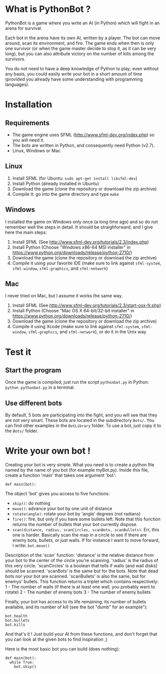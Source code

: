 # What is PythonBot ?

PythonBot is a game where you write an AI (in Python) which will fight in an arena for survival.

Each bot in the arena have its own AI, written by a player. The bot can move around, scan its environment, and fire. The game ends when then is only one survivor (or when the game master decide to stop it, as it can be very long), but you can also attribute victory on the number of kills among the survivors.

You do not need to have a deep knowledge of Python to play; even without any basis, you could easily write your bot in a short amount of time (provided you already have some understanding with programming languages).

# Installation

## Requirements

* The game engine uses SFML (http://www.sfml-dev.org/index.php) so you will need it.
* The bots are written in Python, and consequently need Python (v2.7).
* Linux, Windows or Mac

## Linux

1. Install SFML (for Ubuntu: `sudo apt-get install libsfml-dev`)
2. Install Python (already installed in Ubuntu)
3. Download the game (clone the repository or download the zip archive)
4. Compile it: go into the game directory and type `make`

## Windows

I installed the game on Windows only once (a long time ago) and so do not remember well the steps in detail. It should be straighforward, and I give here the main steps:

1. Install SFML (See http://www.sfml-dev.org/tutorials/2.3/index.php)
2. Install Python (Choose "Windows x86-64 MSI installer" in https://www.python.org/downloads/release/python-2710/)
3. Download the game (clone the repository or download the zip archive)
4. Compile it using your favorite IDE (make sure to link against `sfml-system`, `sfml-window`, `sfml-graphics`, and `sfml-network`)

## Mac

I never tried on Mac, but I assume it works the same way.

1. Install SFML (See http://www.sfml-dev.org/tutorials/2.3/start-osx-fr.php)
2. Install Python (Choose "Mac OS X 64-bit/32-bit installer" in https://www.python.org/downloads/release/python-2710/)
3. Download the game (clone the repository or download the zip archive)
5. Compile it using Xcode (make sure to link against `sfml-system`, `sfml-window`, `sfml-graphics`, and `sfml-network`), or do it in the Unix way

# Test it

## Start the program

Once the game is compiled, just run the script `pythonbot.py` in Python: `python pythonbot.py` in a terminal.

## Use different bots

By default, 5 bots are participating into the fight, and you will see that they are not very smart. These bots are located in the subdirectory `Bots/`. You can find other examples in the `BotLibrary` folder. To use a bot, just copy it to the `Bots/` folder.

# Write your own bot !

Creating your bot is very simple. What you need is to create a python file named by the name of you bot (for example myBot.py).
Inside this file, create a function 'main' that takes one argument 'bot':
```
def main(bot):
```
The object 'bot' gives you access to five functions:
- `skip()`: do nothing
- `move()`: advance your bot by one unit of distance
- `rotate(angle)`: rotate your bot by 'angle' degrees (not radians)
- `fire()`: fire, but only if you have some bullets left. Note that this function returns the number of bullets that your bot currently dispose.
- `scan(distance, radius, scanCircles, scanBots, scanBullets)`: Err, this one is harder. Basically scan the map in a circle to see if there are enemy bots, bullets, or just walls.
If for instance I want to move forward, I write: `bot.move()`

Description of the 'scan' function:
'distance' is the relative distance from your bot to the center of the circle you're scanning.
'radius' is the radius of this very circle.
'scanCircles' is a boolean that tells if walls (and wall disks) should be scanned.
'scanBots' is the same but for the bots. Note that dead bots nor your bot are scanned.
'scanBullets' is also the same, but for enemys' bullets.
This function returns a triplet which contains respectively:
1 - The number of walls (if there is at least one wall, you probably want to rotate)
2 - The number of enemy bots
3 - The number of enemy bullets

Finally, your bot has access to its life remaining, its number of bullets available, and its number of kill (see the bot "dumb" for an example"):
```
bot.health
bot.bullets
bot.kills
```
And that's it ! Just build your AI from these functions, and don't forget that you can look at the given bots to find inspiration ;)


Here is the most basic bot you can build (does nothing):
```
def main(bot):
  while True:
    bot.skip()
```
